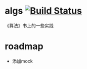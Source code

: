 # algs [![Build Status](https://www.travis-ci.org/haohong725/algs.svg?branch=master)](https://www.travis-ci.org/haohong725/algs)
《算法》书上的一些实践



# roadmap
* 添加mock


